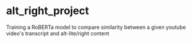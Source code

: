 # alt_right_project
Training a RoBERTa model to compare similarity between a given youtube video's transcript and alt-lite/right content
